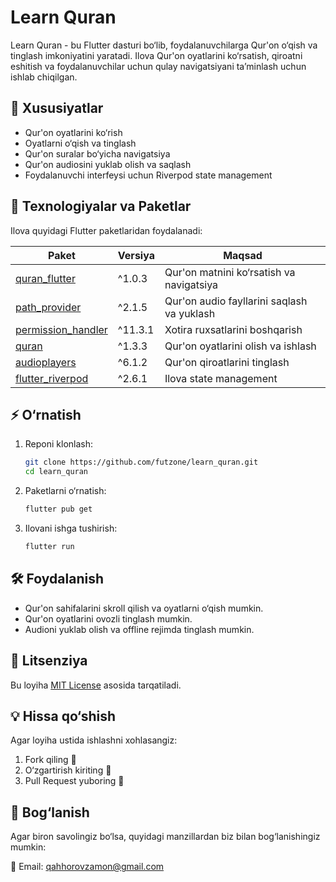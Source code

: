 # Learn Quran

Learn Quran - bu Flutter dasturi bo‘lib, foydalanuvchilarga Qur'on o‘qish va tinglash imkoniyatini yaratadi. Ilova Qur'on oyatlarini ko‘rsatish, qiroatni eshitish va foydalanuvchilar uchun qulay navigatsiyani ta’minlash uchun ishlab chiqilgan.

## 📌 Xususiyatlar
- Qur'on oyatlarini ko‘rish
- Oyatlarni o‘qish va tinglash
- Qur'on suralar bo‘yicha navigatsiya
- Qur'on audiosini yuklab olish va saqlash
- Foydalanuvchi interfeysi uchun Riverpod state management

## 🚀 Texnologiyalar va Paketlar
Ilova quyidagi Flutter paketlaridan foydalanadi:

| Paket | Versiya | Maqsad |
|--------|---------|--------|
| [quran_flutter](https://pub.dev/packages/quran_flutter) | ^1.0.3 | Qur'on matnini ko‘rsatish va navigatsiya |
| [path_provider](https://pub.dev/packages/path_provider) | ^2.1.5 | Qur'on audio fayllarini saqlash va yuklash |
| [permission_handler](https://pub.dev/packages/permission_handler) | ^11.3.1 | Xotira ruxsatlarini boshqarish |
| [quran](https://pub.dev/packages/quran) | ^1.3.3 | Qur'on oyatlarini olish va ishlash |
| [audioplayers](https://pub.dev/packages/audioplayers) | ^6.1.2 | Qur'on qiroatlarini tinglash |
| [flutter_riverpod](https://pub.dev/packages/flutter_riverpod) | ^2.6.1 | Ilova state management |

## ⚡ O‘rnatish

1. Reponi klonlash:
   ```sh
   git clone https://github.com/futzone/learn_quran.git
   cd learn_quran
   ```

2. Paketlarni o‘rnatish:
   ```sh
   flutter pub get
   ```

3. Ilovani ishga tushirish:
   ```sh
   flutter run
   ```


## 🛠 Foydalanish
- Qur'on sahifalarini skroll qilish va oyatlarni o‘qish mumkin.
- Qur'on oyatlarini ovozli tinglash mumkin.
- Audioni yuklab olish va offline rejimda tinglash mumkin.

## 📜 Litsenziya
Bu loyiha [MIT License](LICENSE) asosida tarqatiladi.

## 💡 Hissa qo‘shish
Agar loyiha ustida ishlashni xohlasangiz:
1. Fork qiling 🍴
2. O‘zgartirish kiriting 🔨
3. Pull Request yuboring 📩

## 📩 Bog‘lanish
Agar biron savolingiz bo‘lsa, quyidagi manzillardan biz bilan bog‘lanishingiz mumkin:

📧 Email: qahhorovzamon@gmail.com  
 

